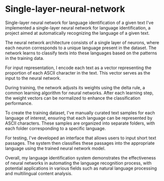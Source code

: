 # Single-layer-neural-network
Single-layer neural network for language identification of a given text
I've implemented a single-layer neural network for language identification, a project aimed at automatically recognizing the language of a given text.

The neural network architecture consists of a single layer of neurons, where each neuron corresponds to a unique language present in the dataset. The network learns to classify texts into these languages based on the patterns in the training data.

For input representation, I encode each text as a vector representing the proportion of each ASCII character in the text. This vector serves as the input to the neural network.

During training, the network adjusts its weights using the delta rule, a common learning algorithm for neural networks. After each learning step, the weight vectors can be normalized to enhance the classification performance.

To create the training dataset, I've manually curated text samples for each language of interest, ensuring that each language can be represented by ASCII characters. These samples are organized into separate folders, with each folder corresponding to a specific language.

For testing, I've developed an interface that allows users to input short text passages. The system then classifies these passages into the appropriate language using the trained neural network model.

Overall, my language identification system demonstrates the effectiveness of neural networks in automating the language recognition process, with potential applications in various fields such as natural language processing and multilingual content analysis.
